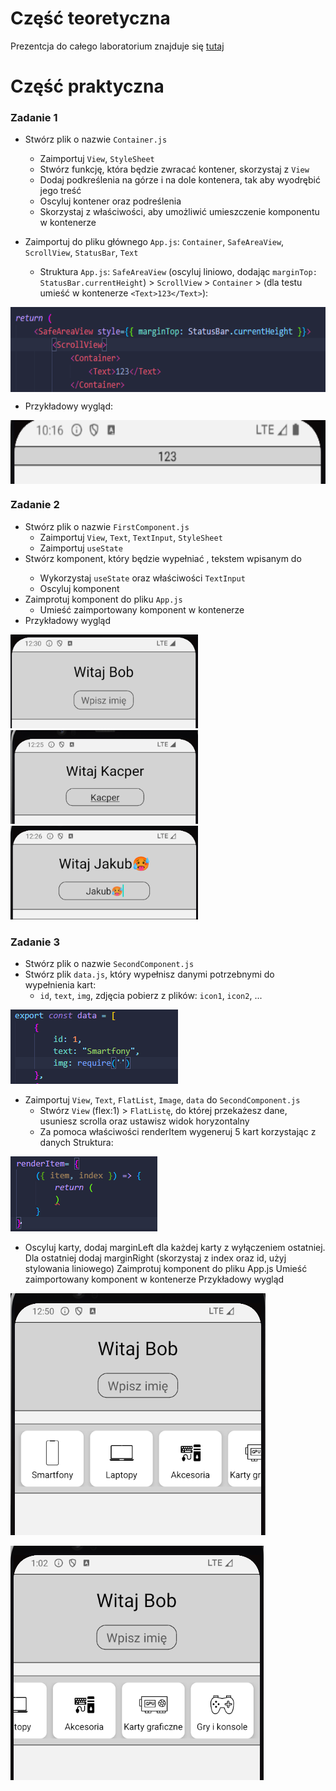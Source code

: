# Część teoretyczna
  Prezentcja do całego laboratorium znajduje się [tutaj](https://github.com/sikorski1/High-level-Programming-Languages-Project/raw/main/React_Native_od_zera_JPWP.odp)

# Część praktyczna

### Zadanie 1

- Stwórz plik o nazwie `Container.js`
  - Zaimportuj `View`, `StyleSheet`
  - Stwórz funkcję, która będzie zwracać kontener, skorzystaj z `View`
  - Dodaj podkreślenia na górze i na dole kontenera, tak aby wyodrębić jego treść
  - Oscyluj kontener oraz podreślenia
  - Skorzystaj z właściwości, aby umożliwić umieszczenie komponentu w kontenerze

- Zaimportuj do pliku głównego `App.js`: `Container`, `SafeAreaView`, `ScrollView`, `StatusBar`, `Text`
  - Struktura  `App.js`: `SafeAreaView` (oscyluj liniowo, dodając `marginTop: StatusBar.currentHeight`) > `ScrollView` > `Container` > (dla testu umieść w kontenerze `<Text>123</Text>`): <br>

<img align="center" width="600" height="136" src="img/img1.png"><br>

-  Przykładowy wygląd:

<img align="center" width="600" height="102" src="img/container.png">


### Zadanie 2

- Stwórz plik o nazwie `FirstComponent.js`
  - Zaimportuj `View`, `Text`, `TextInput`, `StyleSheet`
  - Zaimportuj `useState`
- Stwórz komponent, który będzie wypełniać <Text>, tekstem wpisanym do <TextInput> 
  - Wykorzystaj `useState` oraz właściwości `TextInput`
  - Oscyluj komponent 
- Zaimprotuj komponent do pliku `App.js` 
  - Umieść zaimportowany komponent w kontenerze 
- Przykładowy wygląd

<img src="img/img4.png" width="300" height="150"> <img src="img/img2.png" width="300" height="150"> <img src="img/img3.png" width="300" height="150">


### Zadanie 3

- Stwórz plik o nazwie `SecondComponent.js `
- Stwórz plik `data.js`, który wypełnisz danymi potrzebnymi do wypełnienia kart:
  - `id`, `text`, `img`, zdjęcia pobierz z plików: `icon1`, `icon2`, ...

![Struktura](img/img6.png)

- Zaimportuj `View`, `Text`, `FlatList`, `Image`, `data` do `SecondComponent.js`
  - Stwórz `View` (flex:1) > `FlatListę`, do której przekażesz dane, usuniesz scrolla oraz ustawisz widok horyzontalny 
  - Za pomoca właściwości renderItem wygeneruj 5 kart korzystając z danych 
Struktura:
 
![Struktura](img/img5.png)

- Oscyluj karty, dodaj marginLeft dla każdej karty z wyłączeniem ostatniej. Dla ostatniej dodaj marginRight (skorzystaj z index oraz id, użyj stylowania liniowego) 
Zaimprotuj komponent do pliku App.js 
Umieść zaimportowany komponent w kontenerze 
Przykładowy wygląd

![Items](img/img7.png)

![Items](img/img8.png)



